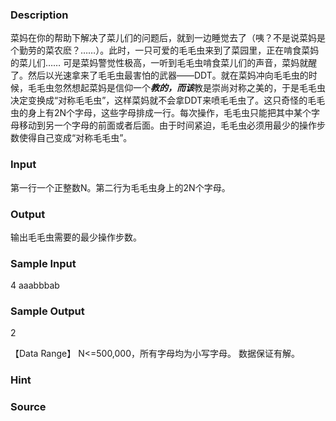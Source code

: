 
### Description
菜妈在你的帮助下解决了菜儿们的问题后，就到一边睡觉去了（咦？不是说菜妈是个勤劳的菜农麽？……）。此时，一只可爱的毛毛虫来到了菜园里，正在啃食菜妈的菜儿们…… 可是菜妈警觉性极高，一听到毛毛虫啃食菜儿们的声音，菜妈就醒了。然后以光速拿来了毛毛虫最害怕的武器——DDT。就在菜妈冲向毛毛虫的时候，毛毛虫忽然想起菜妈是信仰一个***教的，而该***教是崇尚对称之美的，于是毛毛虫决定变换成“对称毛毛虫”，这样菜妈就不会拿DDT来喷毛毛虫了。这只奇怪的毛毛虫的身上有2N个字母，这些字母排成一行。每次操作，毛毛虫只能把其中某个字母移动到另一个字母的前面或者后面。由于时间紧迫，毛毛虫必须用最少的操作步数使得自己变成“对称毛毛虫”。
### Input
第一行一个正整数N。第二行为毛毛虫身上的2N个字母。
### Output
输出毛毛虫需要的最少操作步数。
### Sample Input
4
aaabbbab

### Sample Output
2

【Data Range】
N<=500,000，所有字母均为小写字母。
数据保证有解。

### Hint

### Source
